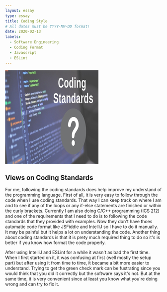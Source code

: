 ```yaml
---
layout: essay
type: essay
title: Coding Style
# All dates must be YYYY-MM-DD format!
date: 2020-02-13
labels:
  - Software Engineering
  - Coding Format
  - Javascript
  - ESLint
---
```


<img class="ui floated image" src="/images/format.png">

## Views on Coding Standards
For me, following the coding standards does help improve my understand of the programming language. First of all, it is very easy to follow
through the code when I use coding standards. That way I can keep track on where I am and to see if any of the loops or any if-else
statements are finished or within the curly brackets. Currently I am also doing C/C++ programming (ICS 212) and one of the requirements
that I need to do is to following the code standards that they provided with examples. Now they don't have thoes automatic code format like
JSFiddle and IntelliJ so I have to do it manually. It may be painful but it helps a lot on understanding the code. Another thing about
coding standards is that it is prety much required thing to do so it's is better if you know how format the code properly. 

After using IntelliJ and ESLint for a while it wasn't as bad the first time. When I first started on it, it was confusing at first (well
mostly the setup part) but after using it from time to time, it became a bit more easier to understand. Trying to get the green check mark
can be fustrating since you would think that you did it correctly but the software says it's not. But at the same time, it is very
convenient since at least you know what you're doing wrong and can try to fix it. 
